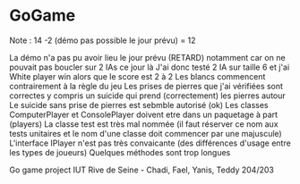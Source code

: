 # GoGame

Note : 14 -2 (démo pas possible le jour prévu)  = 12

La démo n'a pas pu avoir lieu le jour prévu (RETARD) notamment car on ne pouvait pas boucler sur 2 IAs ce jour là
J'ai donc testé 2 IA sur taille 6 et j'ai White player win alors que le score est 2 à 2
Les blancs commencent contrairement à la règle du jeu
Les prises de pierres que j'ai vérifiées sont correctes
y compris un suicide qui prend (correctement) les pierres autour
Le suicide sans prise de pierres est sebmble autorisé (ok)
Les classes ComputerPlayer et ConsolePlayer doivent etre dans un paquetage à part (players)
La classe test est très mal nommée (il faut réserver ce nom aux tests unitaires et le nom d'une classe doit commencer par une majuscule)
L'interface IPlayer n'est pas très convaicante (des différences d'usage entre les types de joueurs)
Quelques méthodes sont trop longues



Go game project IUT Rive de Seine - Chadi, Fael, Yanis, Teddy 204/203
